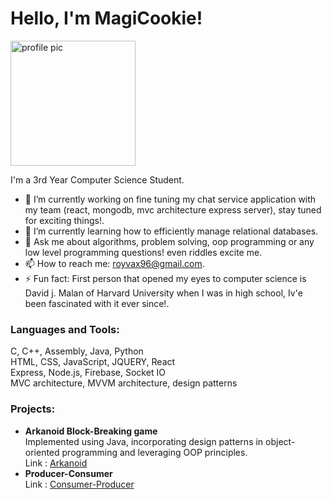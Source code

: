 # Hello, I'm MagiCookie!

<img src="https://avatars.githubusercontent.com/u/60584742?v=4" alt="profile pic" width="200" height="200"/>


I'm a 3rd Year Computer Science Student.

- 🔭 I’m currently working on fine tuning my chat service application with my team (react, mongodb, mvc architecture express server), stay tuned for exciting things!.
- 🌱 I’m currently learning how to efficiently manage relational databases.
- 💬 Ask me about algorithms, problem solving, oop programming or any low level programming questions! even riddles excite me.
- 📫 How to reach me: royvax96@gmail.com.
- ⚡ Fun fact: First person that opened my eyes to computer science is David j. Malan of Harvard University when I was in high school, Iv'e been fascinated with it ever since!.

### Languages and Tools:

C, C++, Assembly, Java, Python  
HTML, CSS, JavaScript, JQUERY, React  
Express, Node.js, Firebase, Socket IO  
MVC architecture, MVVM architecture, design patterns  

### Projects:

- **Arkanoid Block-Breaking game**  
Implemented using Java, incorporating design patterns in object-oriented programming and leveraging OOP principles.  
Link : [Arkanoid](https://github.com/roini7/Arkanoid)
- **Producer-Consumer**  
Link : [Consumer-Producer](https://github.com/roini7/producer_consumer)
